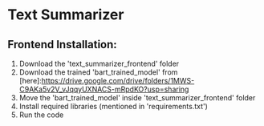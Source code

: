 # **Text Summarizer**

## Frontend Installation:
1. Download the 'text_summarizer_frontend' folder
2. Download the trained 'bart_trained_model' from [here]:https://drive.google.com/drive/folders/1MWS-C9AKa5v2V_vJqqyUXNACS-mRpdKO?usp=sharing
3. Move the 'bart_trained_model' inside 'text_summarizer_frontend' folder
4. Install required libraries (mentioned in 'requirements.txt')
5. Run the code
